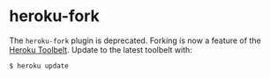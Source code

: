 # heroku-fork

The `heroku-fork` plugin is deprecated. Forking is now a feature of the [Heroku Toolbelt](https://toolbelt.heroku.com/). Update to the latest toolbelt with:

```console
$ heroku update
```

